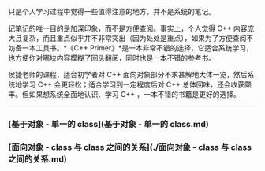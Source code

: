 只是个人学习过程中觉得一些值得注意的地方，并不是系统的笔记。

记笔记的唯一目的是加深印象，而不是方便查阅。事实上，个人觉得 C++ 内容庞大且复杂，而且重点似乎并不非常突出（因为处处是重点），如果为了方便查阅不妨备一本工具书。*《C++ Primer》*是一本非常不错的选择，它适合系统学习，也方便你对哪块内容模糊了回头翻阅，同时也是一本不错的参考书。

侯捷老师的课程，适合初学者对 C++ 面向对象部分不求甚解地大体一览，然后系统地学习 C++ 会更轻松；适合学习到一定程度后对 C++ 总体回味，还会收获颇丰。但如果想系统全面地认识、学习 C++ ，一本不错的书籍是更好的选择。

---



### [基于对象 - 单一的 class](基于对象 - 单一的 class.md)

### [面向对象 - class 与 class 之间的关系](./面向对象 - class 与 class 之间的关系.md)

















